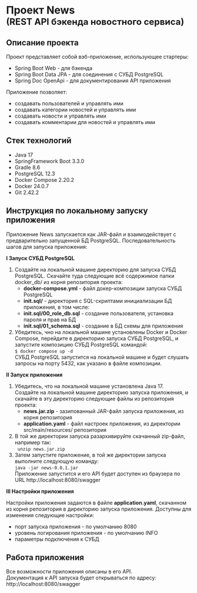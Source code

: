 # Проект News<br><font size='5em'>(REST API бэкенда новостного сервиса)</font>
## Описание проекта
Проект представляет собой вэб-приложение, использующее стартеры:
- Spring Boot Web - для бэкенда
- Spring Boot Data JPA - для соединения с СУБД PostgreSQL
- Spring Doc OpenApi - для документирования API приложения

Приложение позволяет:
- создавать пользователей и управлять ими
- создавать категории новостей и управлять ими
- создавать новости и управлять ими
- создавать комментарии для новостей и управлять ими

## Стек технологий
- Java 17
- SpringFramework Boot 3.3.0
- Gradle 8.6
- PostgreSQL 12.3
- Docker Compose 2.20.2
- Docker 24.0.7
- Git 2.42.2

## Инструкция по локальному запуску приложения

Приложение News запускается как JAR-файл и взаимодействует с предварительно запущенной БД PostgreSQL.
Последовательность шагов для запуска приложения:

**I Запуск СУБД PostgreSQL**  
1. Создайте на локальной машине директорию для запуска СУБД PostgreSQL. Скачайте туда следующие всё содержимое папки docker_db/ из корня репозитория проекта:
    - **docker-compose.yml** - файл докер-композиции запуска СУБД PostgreSQL
    - **init.sql/** - директория с SQL-скриптами инициализации БД приложения, в том числе:
    - **init.sql/00_role_db.sql** - создание пользователя, установка пароля и прав на БД
    - **init.sql/01_schema.sql** - создание в БД схемы для приложения
2. Убедитесь, чно на локальной машине установлены Docker и Docker Compose, перейдите в директорию запуска СУБД PostgreSQL, и запустите композицию СУБД PostgreSQL командой:  
```$ docker compose up -d```  
СУБД PostgreSQL запустится на локальной машине и будет слушать запросы на порту 5432, как указано в файле композиции.  

**II Запуск приложения**  
1. Убедитесь, что на локальной машине установлена Java 17.  
Создайте на локальной машине директорию запуска приложения, и скачайте в эту директорию следующие файлы из репозитория проекта:
    - **news.jar.zip** - зазипованный JAR-файл запуска приложения, из корня репозитория
    - **application.yaml** - файл настроек приложения, из директории src/main/resources/ репозитория  
2. В той же директории запуска разархивируйте скачанный zip-файл, например так:  
   ``` unzip news.jar.zip```
3. Затем запустите приложение, в той же директории запуска выполните следующую команду:  
    ``` java -jar news-0.0.1.jar ```  
    Приложение запустится и его API будет доступен из браузера по URL http://localhost:8080/swagger  

**III Настройки приложения**  

Настройки приложения задаются в файле **application.yaml**, скачанном из корня репозитория в директорию запуска приложения. Доступны для изменения следующие настройки:  
- порт запуска приложения - по умолчанию 8080
- уровень логирования приложения - по умолчанию INFO
- параметры подключения к СУБД  

## Работа приложения
Все возможности приложения описаны в его API.  
Документация к API запуска будет открываться по адресу:  
http://localhost:8080/swagger  